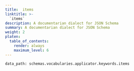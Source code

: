 ```yaml
---
title:  items
linktitle: >-
  `items`
description: A documentarian dialect for JSON Schema
summary: A documentarian dialect for JSON Schema
weight: 2
platen:
  table_of_contents:
    render: always
    maximum_level: 6
---
```


```schematize
data_path: schemas.vocabularies.applicator.keywords.items
```
